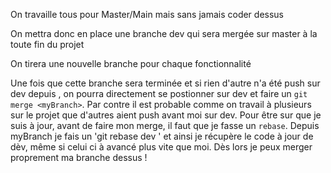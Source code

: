  On travaille tous pour Master/Main mais sans jamais coder dessus

 On mettra donc en place une branche dev qui sera mergée sur master à la toute fin du projet

 On tirera une nouvelle branche pour chaque fonctionnalité

 Une fois que cette branche sera terminée et si rien d'autre n'a été push sur dev depuis , on pourra directement se postionner sur dev et faire un `git merge <myBranch>`.
 Par contre il est probable comme on travail à plusieurs sur le projet que d'autres aient push avant moi sur dev. Pour être sur que je suis à jour, avant de faire mon merge, 
 il faut que je fasse un ``rebase``.  Depuis myBranch je fais un  'git rebase dev ' et ainsi je récupère le code à jour de dèv, même si celui  ci à avancé plus vite que moi. 
 Dès lors je peux  merger proprement ma branche  dessus !